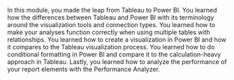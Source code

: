 In this module, you made the leap from Tableau to Power BI. You learned how the differences between Tableau and Power BI with its terminology around the visualization tools and connection types. You learned how to make your analyses function correctly when using multiple tables with relationships. You learned how to create a visualization in Power BI and how it compares to the Tableau visualization process. You learned how to do conditional formatting in Power BI and compare it to the calculation-heavy approach in Tableau. Lastly, you learned how to analyze the performance of your report elements with the Performance Analyzer.
